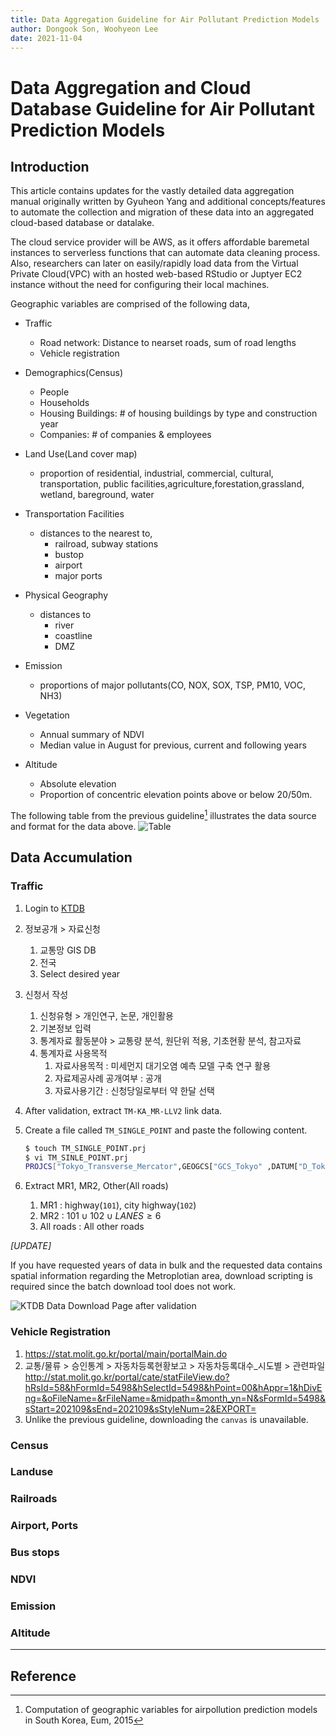 ```yaml
---
title: Data Aggregation Guideline for Air Pollutant Prediction Models
author: Dongook Son, Woohyeon Lee
date: 2021-11-04
---
```


# Data Aggregation and Cloud Database Guideline for Air Pollutant Prediction Models

## Introduction

This article contains updates for the vastly detailed data aggregation manual originally written by Gyuheon Yang and additional concepts/features to automate the collection and migration of these data into an aggregated cloud-based database or datalake.

The cloud service provider will be AWS, as it offers affordable baremetal instances to serverless functions that can automate data cleaning process. Also, researchers can later on easily/rapidly load data from the Virtual Private Cloud(VPC) with an hosted web-based RStudio or Juptyer EC2 instance without the need for configuring their local machines. 


Geographic variables are comprised of the following data,

- Traffic
    - Road network: Distance to nearset roads, sum of road lengths
    - Vehicle registration
- Demographics(Census)
    - People
    - Households
    - Housing Buildings: # of housing buildings by type and construction year
    - Companies: # of companies & employees 
- Land Use(Land cover map)
    - proportion of residential, industrial, commercial, cultural, transportation, public facilities,agriculture,forestation,grassland, wetland, bareground, water

- Transportation Facilities
    - distances to the nearest to,
        - railroad, subway stations
        - bustop
        - airport
        - major ports
- Physical Geography
    - distances to
        - river
        - coastline
        - DMZ
- Emission
    - proportions of major pollutants(CO, NOX, SOX, TSP, PM10, VOC, NH3)
- Vegetation
    - Annual summary of NDVI
    - Median value in August for previous, current and following years
- Altitude
    - Absolute elevation
    - Proportion of concentric elevation points above or below 20/50m. 


The following table from the previous guideline[^1] illustrates the data source and format for the data above.
![Table](Screen%20Shot%202021-11-04%20at%2021.48.13.png)

## Data Accumulation

### Traffic
1. Login to [KTDB](https://www.ktdb.go.kr/)
2. 정보공개 > 자료신청
	1. 교통망 GIS DB
	2. 전국
	3. Select desired year
3. 신청서 작성
	1. 신청유형 > 개인연구, 논문, 개인활용
	2. 기본정보 입력
	3. 통계자료 활동분야 > 교통량 분석, 원단위 적용, 기초현황 분석, 참고자료
	4. 통계자료 사용목적 
		1. 자료사용목적 : 미세먼지 대기오염 예측 모델 구축 연구 활용
		2. 자료제공사례 공개여부 : 공개
		3. 자료사용기간 : 신청당일로부터 약 한달 선택
4. After validation, extract `TM-KA_MR-LLV2` link data.
5. Create a file called `TM_SINGLE_POINT` and paste the following content.
	```bash
	$ touch TM_SINGLE_POINT.prj
	$ vi TM_SINLE_POINT.prj
	PROJCS["Tokyo_Transverse_Mercator",GEOGCS["GCS_Tokyo" ,DATUM["D_Tokyo",SPHEROID["Bessel_1841",6377397.155,299 .1528128]],PRIMEM["Greenwich",0.0],UNIT["Degree",0.0174532 925199433]],PROJECTION["Transverse_Mercator"],PARAMETE R["False_Easting",400000.0],PARAMETER["False_Northing",60 0000.0],PARAMETER["Central_Meridian",128.0000],PARAMET ER["Scale_Factor",0.9999],PARAMETER["Latitude_Of_Origin", 38.0],UNIT["Meter",1.0]]
	```

6. Extract MR1, MR2, Other(All roads)
	1. MR1 : highway(`101`), city highway(`102`)
	2. MR2 : $101 \cup 102 \cup LANES \ge 6$
	3. All roads : All other roads

*[UPDATE]*

If you have requested years of data in bulk and the requested data contains spatial information regarding the Metroplotian area, download scripting is required since the batch download tool does not work. 

![KTDB Data Download Page after validation](Screen%20Shot%202021-11-06%20at%205.43.32.png)






### Vehicle Registration
1. https://stat.molit.go.kr/portal/main/portalMain.do
2. 교통/물류 > 승인통계 > 자동차등록현황보고 > 자동차등록대수_시도별 > 관련파일
http://stat.molit.go.kr/portal/cate/statFileView.do?hRsId=58&hFormId=5498&hSelectId=5498&hPoint=00&hAppr=1&hDivEng=&oFileName=&rFileName=&midpath=&month_yn=N&sFormId=5498&sStart=202109&sEnd=202109&sStyleNum=2&EXPORT=
3. Unlike the previous guideline, downloading the `canvas` is unavailable. 

### Census

### Landuse

### Railroads

### Airport, Ports

### Bus stops

### NDVI

### Emission

### Altitude




---

## Reference

[^1]: Computation of geographic variables for airpollution prediction models in South Korea, Eum, 2015
[^2]: Geodatabase: Best Practices, Flanagan M., ESRI Federal GIS conference, 2019
